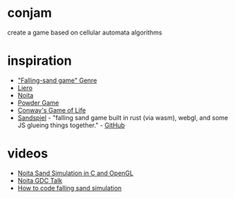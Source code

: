 # conjam

create a game based on cellular automata algorithms

# inspiration

- ["Falling-sand game" Genre](https://en.wikipedia.org/wiki/Falling-sand_game)
- [Liero](https://www.liero.be/)
- [Noita](<https://en.wikipedia.org/wiki/Noita_(video_game)>)
- [Powder Game](https://dan-ball.jp/en/javagame/dust/)
- [Conway's Game of Life](https://en.wikipedia.org/wiki/Conway%27s_Game_of_Life)
- [Sandspiel](https://sandspiel.club/) - "falling sand game built in rust (via wasm), webgl, and some JS glueing things together." - [GitHub](https://github.com/MaxBittker/sandspiel)

# videos

- [Noita Sand Simulation in C and OpenGL](https://www.youtube.com/watch?v=VLZjd_Y1gJ8)
- [Noita GDC Talk](https://www.youtube.com/watch?v=prXuyMCgbTc)
- [How to code falling sand simulation](https://www.youtube.com/watch?v=5Ka3tbbT-9E)
